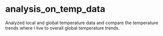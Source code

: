 # analysis_on_temp_data
Analyzed local and global temperature data and compare the temperature trends where I live to overall global temperature trends.
